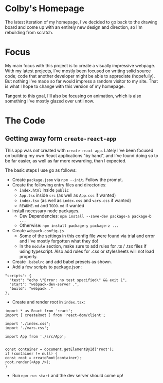 # Colby's Homepage

The latest iteration of my homepage, I've decided to go back to the drawing board and come up with an entirely new design and direction, so I'm rebuilding from scratch.

# Focus

My main focus with this project is to create a visually impressive webpage. With my latest projects, I've mostly been focused on writing solid source code; code that another developer might be able to appreciate (hopefully). But nothing I've made so far would impress a random visitor to my site. That is what I hope to change with this version of my homepage.

Tangent to this goal, I'll also be focusing on animation, which is also something I've mostly glazed over until now.

# The Code

## Getting away form `create-react-app`

This app was *not* created with `create-react-app`. Lately I've been focused on building my own React applications "by hand", and I've found doing so to be far easier, as well as far more rewarding, than I expected.

The basic steps I use go as follows:

  - Create `package.json` via `npm --init`. Follow the prompt.
  - Create the following entry files and directories:
    - `index.html` inside `public`
    - `App.tsx` inside `src` (as well as `App.css` if wanted)
    - `index.tsx` (as well as `index.css` and `vars.css` if wanted)
    - `README.md` and `TODO.md` if wanted
  - Install necessary node packages.
    - Dev Dependencies: `npm install --save-dev package-a package-b ...`
    - Otherwise: `npm install package-y package-z ...`
  - Create `webpack.config.js`
    - Some of the settings in this config file were found via trial and error and I've mostly forgotten what they do!
    - In the `module` section, make sure to add rules for .ts / .tsx files if using typescript. Also add rules for .css or stylesheets will not load properly.
  - Create `.babelrc` and add babel presets as shown.
  - Add a few scripts to package.json:
  ```
 "scripts": {
    "test": "echo \"Error: no test specified\" && exit 1",
    "start": "webpack-dev-server .",
    "build": "webpack ."
  },
  ```
  - Create and render root in `index.tsx`:
  ```
import * as React from 'react';
import { createRoot } from 'react-dom/client';

import './index.css';
import './vars.css';

import App from './src/App';


const container = document.getElementById('root');
if (container != null) {
  const root = createRoot(container);
  root.render(<App />);
}
  ```

 - Run `npm run start` and the dev server should come up!
